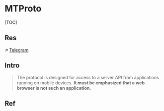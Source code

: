 # ﻿MTProto

[TOC]



## Res
↗ [Telegram](../../../../../Software%20Engineering/🏇%20Galleries/🤡%20ALL%20IN%20ONE/Telegram/Telegram.md)



## Intro
> The protocol is designed for access to a server API from applications running on mobile devices. **It must be emphasized that a web browser is not such an application.**



## Ref

